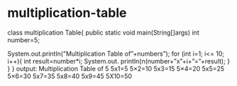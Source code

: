 # multiplication-table
class multiplication Table{
public static void main(String[]args)
int number=5;

System.out.println("Multiplication Table of”+numbers”);
for (int i=1; i<= 10; i++){
int result=number*i;
System.out. println(n(number+”x”+i+”=”+result);
}
}
}
output:
Multiplication Table of 5
5x1=5
5×2=10
5x3=15
5×4=20
5x5=25
5×6=30
5x7=35
5x8=40
5x9=45
5X10=50

